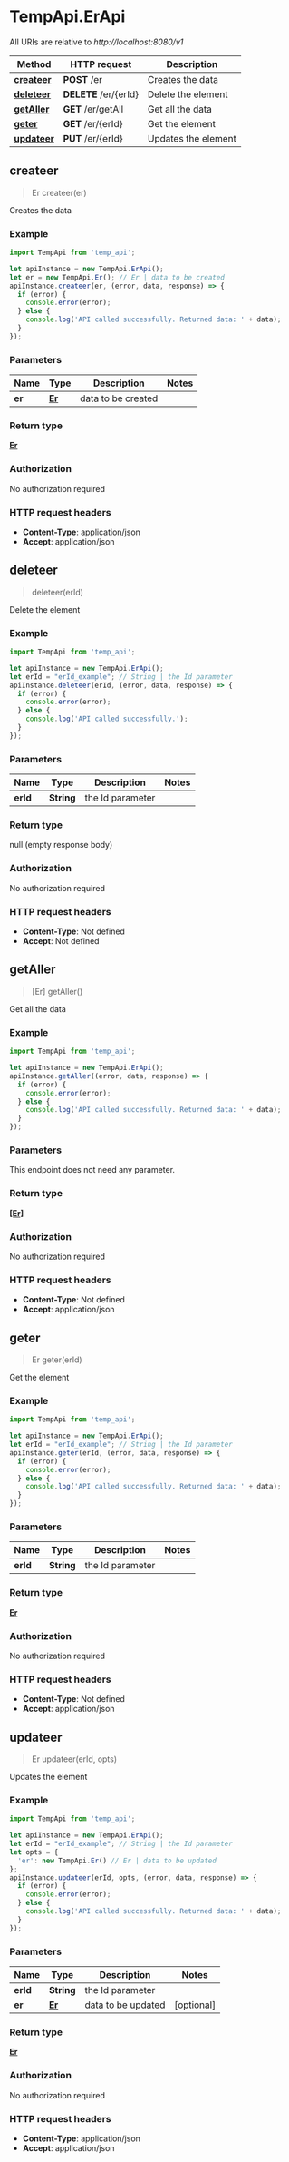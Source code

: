 # TempApi.ErApi

All URIs are relative to *http://localhost:8080/v1*

Method | HTTP request | Description
------------- | ------------- | -------------
[**createer**](ErApi.md#createer) | **POST** /er | Creates the data
[**deleteer**](ErApi.md#deleteer) | **DELETE** /er/{erId} | Delete the element
[**getAller**](ErApi.md#getAller) | **GET** /er/getAll | Get all the data
[**geter**](ErApi.md#geter) | **GET** /er/{erId} | Get the element
[**updateer**](ErApi.md#updateer) | **PUT** /er/{erId} | Updates the element



## createer

> Er createer(er)

Creates the data

### Example

```javascript
import TempApi from 'temp_api';

let apiInstance = new TempApi.ErApi();
let er = new TempApi.Er(); // Er | data to be created
apiInstance.createer(er, (error, data, response) => {
  if (error) {
    console.error(error);
  } else {
    console.log('API called successfully. Returned data: ' + data);
  }
});
```

### Parameters


Name | Type | Description  | Notes
------------- | ------------- | ------------- | -------------
 **er** | [**Er**](Er.md)| data to be created | 

### Return type

[**Er**](Er.md)

### Authorization

No authorization required

### HTTP request headers

- **Content-Type**: application/json
- **Accept**: application/json


## deleteer

> deleteer(erId)

Delete the element

### Example

```javascript
import TempApi from 'temp_api';

let apiInstance = new TempApi.ErApi();
let erId = "erId_example"; // String | the Id parameter
apiInstance.deleteer(erId, (error, data, response) => {
  if (error) {
    console.error(error);
  } else {
    console.log('API called successfully.');
  }
});
```

### Parameters


Name | Type | Description  | Notes
------------- | ------------- | ------------- | -------------
 **erId** | **String**| the Id parameter | 

### Return type

null (empty response body)

### Authorization

No authorization required

### HTTP request headers

- **Content-Type**: Not defined
- **Accept**: Not defined


## getAller

> [Er] getAller()

Get all the data

### Example

```javascript
import TempApi from 'temp_api';

let apiInstance = new TempApi.ErApi();
apiInstance.getAller((error, data, response) => {
  if (error) {
    console.error(error);
  } else {
    console.log('API called successfully. Returned data: ' + data);
  }
});
```

### Parameters

This endpoint does not need any parameter.

### Return type

[**[Er]**](Er.md)

### Authorization

No authorization required

### HTTP request headers

- **Content-Type**: Not defined
- **Accept**: application/json


## geter

> Er geter(erId)

Get the element

### Example

```javascript
import TempApi from 'temp_api';

let apiInstance = new TempApi.ErApi();
let erId = "erId_example"; // String | the Id parameter
apiInstance.geter(erId, (error, data, response) => {
  if (error) {
    console.error(error);
  } else {
    console.log('API called successfully. Returned data: ' + data);
  }
});
```

### Parameters


Name | Type | Description  | Notes
------------- | ------------- | ------------- | -------------
 **erId** | **String**| the Id parameter | 

### Return type

[**Er**](Er.md)

### Authorization

No authorization required

### HTTP request headers

- **Content-Type**: Not defined
- **Accept**: application/json


## updateer

> Er updateer(erId, opts)

Updates the element

### Example

```javascript
import TempApi from 'temp_api';

let apiInstance = new TempApi.ErApi();
let erId = "erId_example"; // String | the Id parameter
let opts = {
  'er': new TempApi.Er() // Er | data to be updated
};
apiInstance.updateer(erId, opts, (error, data, response) => {
  if (error) {
    console.error(error);
  } else {
    console.log('API called successfully. Returned data: ' + data);
  }
});
```

### Parameters


Name | Type | Description  | Notes
------------- | ------------- | ------------- | -------------
 **erId** | **String**| the Id parameter | 
 **er** | [**Er**](Er.md)| data to be updated | [optional] 

### Return type

[**Er**](Er.md)

### Authorization

No authorization required

### HTTP request headers

- **Content-Type**: application/json
- **Accept**: application/json

